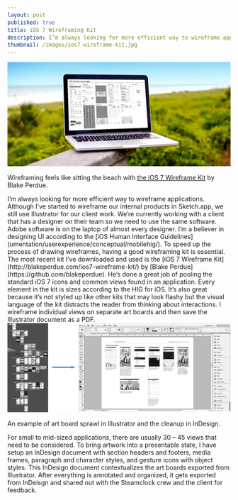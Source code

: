 ```yaml
---
layout: post
published: true
title: iOS 7 Wireframing Kit
description: I’m always looking for more efficient way to wireframe applications.
thumbnail: /images/ios7-wireframe-kit.jpg
---
```

<img src="/images/ios7-wireframe-kit.jpg" alt="iOS 7 Wireframe Kit" />
<p class="image-caption">Wireframing feels like sitting the beach with <a href="http://blakeperdue.com/ios7-wireframe-kit/" title="The iOS 7 Wireframing Kit">the iOS 7 Wireframe Kit</a> by Blake Perdue.</p>
I’m always looking for more efficient way to wireframe applications. Although I’ve started to wireframe our internal products in Sketch.app, we still use Illustrator for our client work. We’re currently working with a client that has a designer on their team so we need to use the same software. Adobe software is on the laptop of almost every designer. I’m a believer in designing UI according to the [iOS Human Interface Guidelines](umentation/userexperience/conceptual/mobilehig/). To speed up the process of drawing wireframes, having a good wireframing kit is essential. The most recent kit I’ve downloaded and used is the [iOS 7 Wireframe Kit](http://blakeperdue.com/ios7-wireframe-kit/) by [Blake Perdue](https://github.com/blakeperdue). He’s done a great job of pooling the standard iOS 7 icons and common views found in an application. Every element in the kit is sizes according to the HIG for iOS. It’s also great because it’s not styled up like other kits that may look flashy but the visual language of the kit distracts the reader from thinking about interactions. I wireframe individual views on separate art boards and then save the Illustrator document as a PDF.

<img src="/images/illustrator-artboards.jpg" alt="An example of art board sprawl in Illustrator" />
<p class="image-caption">An example of art board sprawl in Illustrator and the cleanup in InDesign.</p>
For small to mid-sized applications, there are usually 30 – 45 views that need to be considered. To bring artwork into a presentable state, I have setup an InDesign document with section headers and footers, media frames, paragraph and character styles, and gesture icons with object styles. This InDesign document contextualizes the art boards exported from Illustrator. After everything is annotated and organized, it gets exported from InDeisgn and shared out with the Steamclock crew and the client for feedback.